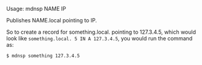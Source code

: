 Usage: mdnsp NAME IP

Publishes NAME.local pointing to IP.

So to create a record for something.local. pointing to 127.3.4.5,
which would look like `something.local. 5 IN A 127.3.4.5`, you
would run the command as:

```
$ mdnsp something 127.3.4.5
```
